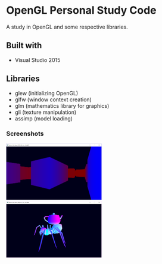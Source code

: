 # OpenGL Personal Study Code
A study in OpenGL and some respective libraries.

## Built with
* Visual Studio 2015

## Libraries
* glew      (initializing OpenGL)
* glfw      (window context creation)
* glm       (mathematics library for graphics)
* gli       (texture manipulation)
* assimp    (model loading)

### Screenshots
<img alt="Various Cubes with some depth coloring" src="screenshots/cubedepth.PNG" width="256">
<img alt="Rendering of a spider and teapot model" src="screenshots/model.PNG" width="256">
